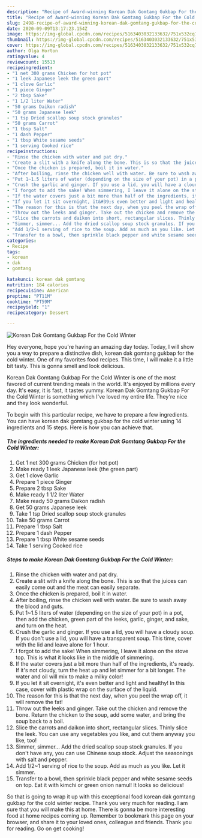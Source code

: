 ```yaml
---
description: "Recipe of Award-winning Korean Dak Gomtang Gukbap For the Cold Winter"
title: "Recipe of Award-winning Korean Dak Gomtang Gukbap For the Cold Winter"
slug: 2498-recipe-of-award-winning-korean-dak-gomtang-gukbap-for-the-cold-winter
date: 2020-09-09T13:17:23.154Z
image: https://img-global.cpcdn.com/recipes/5163403032133632/751x532cq70/korean-dak-gomtang-gukbap-for-the-cold-winter-recipe-main-photo.jpg
thumbnail: https://img-global.cpcdn.com/recipes/5163403032133632/751x532cq70/korean-dak-gomtang-gukbap-for-the-cold-winter-recipe-main-photo.jpg
cover: https://img-global.cpcdn.com/recipes/5163403032133632/751x532cq70/korean-dak-gomtang-gukbap-for-the-cold-winter-recipe-main-photo.jpg
author: Olga Horton
ratingvalue: 4
reviewcount: 15513
recipeingredient:
- "1 net 300 grams Chicken for hot pot"
- "1 leek Japanese leek the green part"
- "1 clove Garlic"
- "1 piece Ginger"
- "2 tbsp Sake"
- "1 1/2 liter Water"
- "50 grams Daikon radish"
- "50 grams Japanese leek"
- "1 tsp Dried scallop soup stock granules"
- "50 grams Carrot"
- "1 tbsp Salt"
- "1 dash Pepper"
- "1 tbsp White sesame seeds"
- "1 serving Cooked rice"
recipeinstructions:
- "Rinse the chicken with water and pat dry."
- "Create a slit with a knife along the bone. This is so that the juices can easily come out and the meat can easily separate."
- "Once the chicken is prepared, boil it in water."
- "After boiling, rinse the chicken well with water. Be sure to wash away the blood and guts."
- "Put 1~1.5 liters of water (depending on the size of your pot) in a pot, then add the chicken, green part of the leeks, garlic, ginger, and sake, and turn on the heat."
- "Crush the garlic and ginger. If you use a lid, you will have a cloudy soup. If you don&#39;t use a lid, you will have a transparent soup. This time, cover with the lid and leave alone for 1 hour."
- "I forgot to add the sake! When simmering, I leave it alone on the stove top. This is what it looks like in the middle of simmering."
- "If the water covers just a bit more than half of the ingredients, it&#39;s ready. If it&#39;s not cloudy, turn the heat up and let simmer for a bit longer. The water and oil will mix to make a milky color!"
- "If you let it sit overnight, it&#39;s even better and light and healthy! In this case, cover with plastic wrap on the surface of the liquid."
- "The reason for this is that the next day, when you peel the wrap off, it will remove the fat!"
- "Throw out the leeks and ginger. Take out the chicken and remove the bone. Return the chicken to the soup, add some water, and bring the soup back to a boil."
- "Slice the carrots and daikon into short, rectangular slices. Thinly slice the leek. You can use any vegetables you like, and cut them anyway you like, too!"
- "Simmer, simmer... Add the dried scallop soup stock granules. If you don&#39;t have any, you can use Chinese soup stock. Adjust the seasonings with salt and pepper."
- "Add 1/2~1 serving of rice to the soup. Add as much as you like. Let it simmer."
- "Transfer to a bowl, then sprinkle black pepper and white sesame seeds on top. Eat it with kimchi or green onion namul! It looks so delicious!"
categories:
- Recipe
tags:
- korean
- dak
- gomtang

katakunci: korean dak gomtang 
nutrition: 184 calories
recipecuisine: American
preptime: "PT11M"
cooktime: "PT59M"
recipeyield: "1"
recipecategory: Dessert

---
```



![Korean Dak Gomtang Gukbap For the Cold Winter](https://img-global.cpcdn.com/recipes/5163403032133632/751x532cq70/korean-dak-gomtang-gukbap-for-the-cold-winter-recipe-main-photo.jpg)

Hey everyone, hope you're having an amazing day today. Today, I will show you a way to prepare a distinctive dish, korean dak gomtang gukbap for the cold winter. One of my favorites food recipes. This time, I will make it a little bit tasty. This is gonna smell and look delicious.



Korean Dak Gomtang Gukbap For the Cold Winter is one of the most favored of current trending meals in the world. It's enjoyed by millions every day. It's easy, it is fast, it tastes yummy. Korean Dak Gomtang Gukbap For the Cold Winter is something which I've loved my entire life. They're nice and they look wonderful.


To begin with this particular recipe, we have to prepare a few ingredients. You can have korean dak gomtang gukbap for the cold winter using 14 ingredients and 15 steps. Here is how you can achieve that.

<!--inarticleads1-->

##### The ingredients needed to make Korean Dak Gomtang Gukbap For the Cold Winter:

1. Get 1 net 300 grams Chicken (for hot pot)
1. Make ready 1 leek Japanese leek (the green part)
1. Get 1 clove Garlic
1. Prepare 1 piece Ginger
1. Prepare 2 tbsp Sake
1. Make ready 1 1/2 liter Water
1. Make ready 50 grams Daikon radish
1. Get 50 grams Japanese leek
1. Take 1 tsp Dried scallop soup stock granules
1. Take 50 grams Carrot
1. Prepare 1 tbsp Salt
1. Prepare 1 dash Pepper
1. Prepare 1 tbsp White sesame seeds
1. Take 1 serving Cooked rice




<!--inarticleads2-->

##### Steps to make Korean Dak Gomtang Gukbap For the Cold Winter:

1. Rinse the chicken with water and pat dry.
1. Create a slit with a knife along the bone. This is so that the juices can easily come out and the meat can easily separate.
1. Once the chicken is prepared, boil it in water.
1. After boiling, rinse the chicken well with water. Be sure to wash away the blood and guts.
1. Put 1~1.5 liters of water (depending on the size of your pot) in a pot, then add the chicken, green part of the leeks, garlic, ginger, and sake, and turn on the heat.
1. Crush the garlic and ginger. If you use a lid, you will have a cloudy soup. If you don&#39;t use a lid, you will have a transparent soup. This time, cover with the lid and leave alone for 1 hour.
1. I forgot to add the sake! When simmering, I leave it alone on the stove top. This is what it looks like in the middle of simmering.
1. If the water covers just a bit more than half of the ingredients, it&#39;s ready. If it&#39;s not cloudy, turn the heat up and let simmer for a bit longer. The water and oil will mix to make a milky color!
1. If you let it sit overnight, it&#39;s even better and light and healthy! In this case, cover with plastic wrap on the surface of the liquid.
1. The reason for this is that the next day, when you peel the wrap off, it will remove the fat!
1. Throw out the leeks and ginger. Take out the chicken and remove the bone. Return the chicken to the soup, add some water, and bring the soup back to a boil.
1. Slice the carrots and daikon into short, rectangular slices. Thinly slice the leek. You can use any vegetables you like, and cut them anyway you like, too!
1. Simmer, simmer... Add the dried scallop soup stock granules. If you don&#39;t have any, you can use Chinese soup stock. Adjust the seasonings with salt and pepper.
1. Add 1/2~1 serving of rice to the soup. Add as much as you like. Let it simmer.
1. Transfer to a bowl, then sprinkle black pepper and white sesame seeds on top. Eat it with kimchi or green onion namul! It looks so delicious!




So that is going to wrap it up with this exceptional food korean dak gomtang gukbap for the cold winter recipe. Thank you very much for reading. I am sure that you will make this at home. There is gonna be more interesting food at home recipes coming up. Remember to bookmark this page on your browser, and share it to your loved ones, colleague and friends. Thank you for reading. Go on get cooking!
